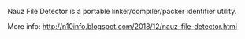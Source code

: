 Nauz File Detector is a portable linker/compiler/packer identifier utility.

More info: http://n10info.blogspot.com/2018/12/nauz-file-detector.html